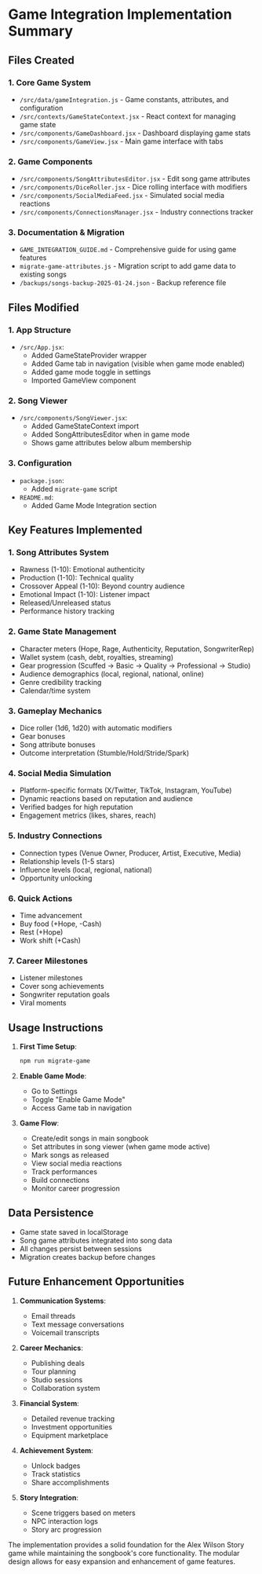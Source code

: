 # Game Integration Implementation Summary

## Files Created

### 1. Core Game System
- `/src/data/gameIntegration.js` - Game constants, attributes, and configuration
- `/src/contexts/GameStateContext.jsx` - React context for managing game state
- `/src/components/GameDashboard.jsx` - Dashboard displaying game stats
- `/src/components/GameView.jsx` - Main game interface with tabs

### 2. Game Components
- `/src/components/SongAttributesEditor.jsx` - Edit song game attributes
- `/src/components/DiceRoller.jsx` - Dice rolling interface with modifiers
- `/src/components/SocialMediaFeed.jsx` - Simulated social media reactions
- `/src/components/ConnectionsManager.jsx` - Industry connections tracker

### 3. Documentation & Migration
- `GAME_INTEGRATION_GUIDE.md` - Comprehensive guide for using game features
- `migrate-game-attributes.js` - Migration script to add game data to existing songs
- `/backups/songs-backup-2025-01-24.json` - Backup reference file

## Files Modified

### 1. App Structure
- `/src/App.jsx`:
  - Added GameStateProvider wrapper
  - Added Game tab in navigation (visible when game mode enabled)
  - Added game mode toggle in settings
  - Imported GameView component

### 2. Song Viewer
- `/src/components/SongViewer.jsx`:
  - Added GameStateContext import
  - Added SongAttributesEditor when in game mode
  - Shows game attributes below album membership

### 3. Configuration
- `package.json`:
  - Added `migrate-game` script
- `README.md`:
  - Added Game Mode Integration section

## Key Features Implemented

### 1. Song Attributes System
- Rawness (1-10): Emotional authenticity
- Production (1-10): Technical quality
- Crossover Appeal (1-10): Beyond country audience
- Emotional Impact (1-10): Listener impact
- Released/Unreleased status
- Performance history tracking

### 2. Game State Management
- Character meters (Hope, Rage, Authenticity, Reputation, SongwriterRep)
- Wallet system (cash, debt, royalties, streaming)
- Gear progression (Scuffed → Basic → Quality → Professional → Studio)
- Audience demographics (local, regional, national, online)
- Genre credibility tracking
- Calendar/time system

### 3. Gameplay Mechanics
- Dice roller (1d6, 1d20) with automatic modifiers
- Gear bonuses
- Song attribute bonuses
- Outcome interpretation (Stumble/Hold/Stride/Spark)

### 4. Social Media Simulation
- Platform-specific formats (X/Twitter, TikTok, Instagram, YouTube)
- Dynamic reactions based on reputation and audience
- Verified badges for high reputation
- Engagement metrics (likes, shares, reach)

### 5. Industry Connections
- Connection types (Venue Owner, Producer, Artist, Executive, Media)
- Relationship levels (1-5 stars)
- Influence levels (local, regional, national)
- Opportunity unlocking

### 6. Quick Actions
- Time advancement
- Buy food (+Hope, -Cash)
- Rest (+Hope)
- Work shift (+Cash)

### 7. Career Milestones
- Listener milestones
- Cover song achievements
- Songwriter reputation goals
- Viral moments

## Usage Instructions

1. **First Time Setup**:
   ```bash
   npm run migrate-game
   ```

2. **Enable Game Mode**:
   - Go to Settings
   - Toggle "Enable Game Mode"
   - Access Game tab in navigation

3. **Game Flow**:
   - Create/edit songs in main songbook
   - Set attributes in song viewer (when game mode active)
   - Mark songs as released
   - View social media reactions
   - Track performances
   - Build connections
   - Monitor career progression

## Data Persistence

- Game state saved in localStorage
- Song game attributes integrated into song data
- All changes persist between sessions
- Migration creates backup before changes

## Future Enhancement Opportunities

1. **Communication Systems**:
   - Email threads
   - Text message conversations
   - Voicemail transcripts

2. **Career Mechanics**:
   - Publishing deals
   - Tour planning
   - Studio sessions
   - Collaboration system

3. **Financial System**:
   - Detailed revenue tracking
   - Investment opportunities
   - Equipment marketplace

4. **Achievement System**:
   - Unlock badges
   - Track statistics
   - Share accomplishments

5. **Story Integration**:
   - Scene triggers based on meters
   - NPC interaction logs
   - Story arc progression

The implementation provides a solid foundation for the Alex Wilson Story game while maintaining the songbook's core functionality. The modular design allows for easy expansion and enhancement of game features.
